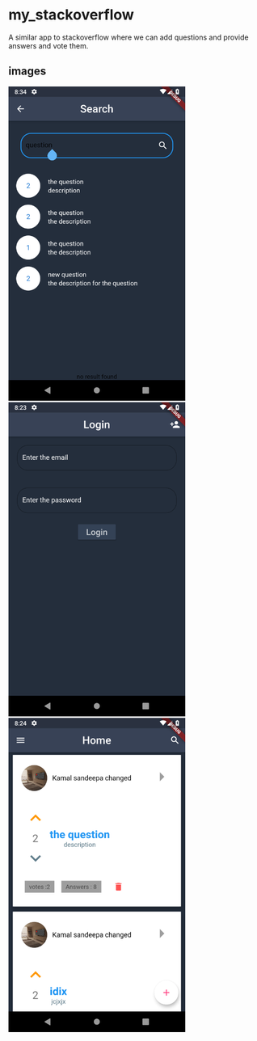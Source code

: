 # my_stackoverflow

A similar app to stackoverflow where we can add questions and provide answers and vote them.

## images


<img src="https://github.com/udith-shalinda/My_stackoverflow/blob/master/Screenshot1.png" width="350" title="screen shot">
<img src="https://github.com/udith-shalinda/My_stackoverflow/blob/master/Screenshot2.png" width="350" title="screen shot">
<img src="https://github.com/udith-shalinda/My_stackoverflow/blob/master/Screenshot3.png" width="350" title="screen shot">
